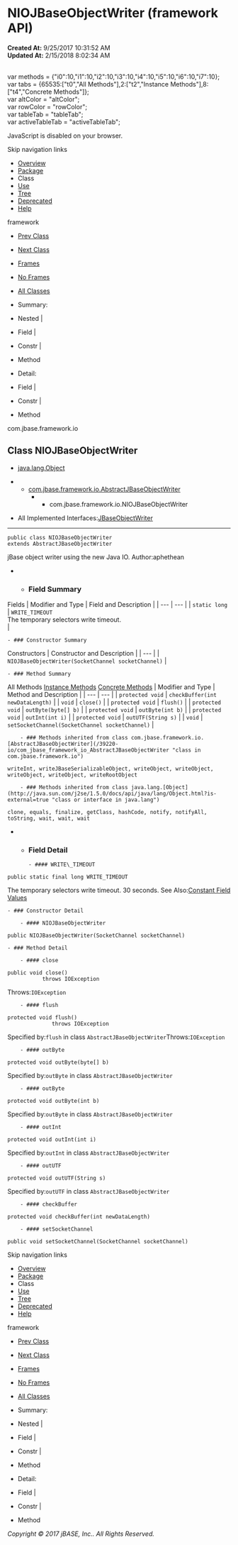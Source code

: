 # NIOJBaseObjectWriter (framework   API)

**Created At:** 9/25/2017 10:31:52 AM  
**Updated At:** 2/15/2018 8:02:34 AM  

<!--<br>    try {<br>        if (location.href.indexOf('is-external=true') == -1) {<br>            parent.document.title="NIOJBaseObjectWriter (framework   API)";<br>        }<br>    }<br>    catch(err) {<br>    }<br>//--><br>var methods = {"i0":10,"i1":10,"i2":10,"i3":10,"i4":10,"i5":10,"i6":10,"i7":10};<br>var tabs = {65535:["t0","All Methods"],2:["t2","Instance Methods"],8:["t4","Concrete Methods"]};<br>var altColor = "altColor";<br>var rowColor = "rowColor";<br>var tableTab = "tableTab";<br>var activeTableTab = "activeTableTab";
JavaScript is disabled on your browser.

Skip navigation links

- [Overview](../../../../overview-summary.html)
- [Package](/39220-io/com_jbase_framework_io_package-summary)
- Class
- [Use](/39223-class-use/com_jbase_framework_io_class-use_NIOJBaseObjectWriter)
- [Tree](/39220-io/com_jbase_framework_io_package-tree)
- [Deprecated](../../../../deprecated-list.html)
- [Help](../../../../help-doc.html)


framework <br>

- [Prev Class](/39220-io/com_jbase_framework_io_NIOJBaseObjectReader "class in com.jbase.framework.io")
- [Next Class](/39220-io/com_jbase_framework_io_ObjectFactory "class in com.jbase.framework.io")


- [Frames](../../../../index.html?com/jbase/framework/io//39220-io/com_jbase_framework_io_NIOJBaseObjectWriter)
- [No Frames](/39220-io/com_jbase_framework_io_NIOJBaseObjectWriter)


- [All Classes](../../../../allclasses-noframe.html)


<!--<br>  allClassesLink = document.getElementById("allclasses\_navbar\_top");<br>  if(window==top) {<br>    allClassesLink.style.display = "block";<br>  }<br>  else {<br>    allClassesLink.style.display = "none";<br>  }<br>  //-->

- Summary:
- Nested |
- Field |
- Constr |
- Method


- Detail:
- Field |
- Constr |
- Method

com.jbase.framework.io

## Class NIOJBaseObjectWriter

- [java.lang.Object](http://java.sun.com/j2se/1.5.0/docs/api/java/lang/Object.html?is-external=true "class or interface in java.lang")
- - [com.jbase.framework.io.AbstractJBaseObjectWriter](/39220-io/com_jbase_framework_io_AbstractJBaseObjectWriter "class in com.jbase.framework.io")
    - - com.jbase.framework.io.NIOJBaseObjectWriter


- All Implemented Interfaces:[JBaseObjectWriter](/39220-io/com_jbase_framework_io_JBaseObjectWriter "interface in com.jbase.framework.io")
* * *


```
public class NIOJBaseObjectWriter
extends AbstractJBaseObjectWriter
```

jBase object writer using the new Java IO.
Author:aphethean

- - ### Field Summary


Fields | Modifier and Type | Field and Description |
| --- | --- |
| `static long` | `WRITE_TIMEOUT`<br>The temporary selectors write timeout.<br> |


    - ### Constructor Summary


Constructors | Constructor and Description |
| --- |
| `NIOJBaseObjectWriter(SocketChannel socketChannel)`  |


    - ### Method Summary


All Methods [Instance Methods](javascript:show%282%29;) [Concrete Methods](javascript:show%288%29;) | Modifier and Type | Method and Description |
| --- | --- |
| `protected void` | `checkBuffer(int newDataLength)`  |
| `void` | `close()`  |
| `protected void` | `flush()`  |
| `protected void` | `outByte(byte[] b)`  |
| `protected void` | `outByte(int b)`  |
| `protected void` | `outInt(int i)`  |
| `protected void` | `outUTF(String s)`  |
| `void` | `setSocketChannel(SocketChannel socketChannel)`  |


        - ### Methods inherited from class com.jbase.framework.io.[AbstractJBaseObjectWriter](/39220-io/com_jbase_framework_io_AbstractJBaseObjectWriter "class in com.jbase.framework.io")
`writeInt, writeJBaseSerializableObject, writeObject, writeObject, writeObject, writeObject, writeRootObject`


        - ### Methods inherited from class java.lang.[Object](http://java.sun.com/j2se/1.5.0/docs/api/java/lang/Object.html?is-external=true "class or interface in java.lang")
`clone, equals, finalize, getClass, hashCode, notify, notifyAll, toString, wait, wait, wait`

- - ### Field Detail

        - #### WRITE\_TIMEOUT

```
public static final long WRITE_TIMEOUT
```

The temporary selectors write timeout.  30 seconds.
See Also:[Constant Field Values](../../../../constant-values.html#com.jbase.framework.io.NIOJBaseObjectWriter.WRITE_TIMEOUT)


    - ### Constructor Detail

        - #### NIOJBaseObjectWriter

```
public NIOJBaseObjectWriter(SocketChannel socketChannel)
```


    - ### Method Detail

        - #### close

```
public void close()
           throws IOException
```
Throws:`IOException`


        - #### flush

```
protected void flush()
              throws IOException
```
Specified by:`flush` in class `AbstractJBaseObjectWriter`Throws:`IOException`


        - #### outByte

```
protected void outByte(byte[] b)
```
Specified by:`outByte` in class `AbstractJBaseObjectWriter`


        - #### outByte

```
protected void outByte(int b)
```
Specified by:`outByte` in class `AbstractJBaseObjectWriter`


        - #### outInt

```
protected void outInt(int i)
```
Specified by:`outInt` in class `AbstractJBaseObjectWriter`


        - #### outUTF

```
protected void outUTF(String s)
```
Specified by:`outUTF` in class `AbstractJBaseObjectWriter`


        - #### checkBuffer

```
protected void checkBuffer(int newDataLength)
```


        - #### setSocketChannel

```
public void setSocketChannel(SocketChannel socketChannel)
```

Skip navigation links

- [Overview](../../../../overview-summary.html)
- [Package](/39220-io/com_jbase_framework_io_package-summary)
- Class
- [Use](/39223-class-use/com_jbase_framework_io_class-use_NIOJBaseObjectWriter)
- [Tree](/39220-io/com_jbase_framework_io_package-tree)
- [Deprecated](../../../../deprecated-list.html)
- [Help](../../../../help-doc.html)


framework <br>

- [Prev Class](/39220-io/com_jbase_framework_io_NIOJBaseObjectReader "class in com.jbase.framework.io")
- [Next Class](/39220-io/com_jbase_framework_io_ObjectFactory "class in com.jbase.framework.io")


- [Frames](../../../../index.html?com/jbase/framework/io//39220-io/com_jbase_framework_io_NIOJBaseObjectWriter)
- [No Frames](/39220-io/com_jbase_framework_io_NIOJBaseObjectWriter)


- [All Classes](../../../../allclasses-noframe.html)


<!--<br>  allClassesLink = document.getElementById("allclasses\_navbar\_bottom");<br>  if(window==top) {<br>    allClassesLink.style.display = "block";<br>  }<br>  else {<br>    allClassesLink.style.display = "none";<br>  }<br>  //-->

- Summary:
- Nested |
- Field |
- Constr |
- Method


- Detail:
- Field |
- Constr |
- Method

*Copyright © 2017 jBASE, Inc.. All Rights Reserved.*
